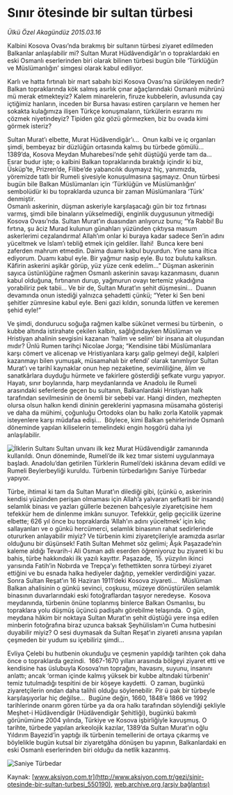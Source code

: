 # Sınır ötesinde bir sultan türbesi

*Ülkü Özel Akagündüz 2015.03.16*

<div class="pNewsDetailMainContent" itemprop="articleBody">
 <p>
  Kalbini Kosova Ovası’nda bırakmış bir sultanın türbesi ziyaret edilmeden Balkanlar anlaşılabilir mi? Sultan Murat Hüdâvendigâr’ın o topraklardaki en eski Osmanlı eserlerinden biri olarak bilinen türbesi bugün bile ‘Türklüğün ve Müslümanlığın’ simgesi olarak kabul ediliyor.
 </p>
 <p>
  Karlı ve hatta fırtınalı bir mart sabahı bizi Kosova Ovası’na sürükleyen nedir? Balkan topraklarında kök salmış asırlık çınar ağaçlarındaki Osmanlı mührünü mü merak etmekteyiz? Kalem minarelerin, firuze kubbelerin, avlusunda çay içtiğimiz hanların, inceden bir Bursa havası estiren çarşıların ve hemen her sokakta kulağımıza ilişen Türkçe konuşmaların, türkülerin esrarını mı çözmek niyetindeyiz? Tipiden göz gözü görmezken, biz bu ovada kimi görmek isteriz?
 </p>
 <p>
  Sultan Murat’ı elbette, Murat Hüdâvendigâr’ı…  Onun kalbi ve iç organları şimdi, bembeyaz bir düzlüğün ortasında kalmış bu türbede gömülü… 1389’da, Kosova Meydan Muharebesi’nde şehit düştüğü yerde tam da…  Esrar budur işte; o kalbini Balkan topraklarında bıraktığı içindir ki biz, Üsküp’te, Prizren’de, Filibe’de yabancılık duymayız hiç, yanımızda, yöremizde tatlı bir Rumeli şivesiyle konuşulmasına şaşmayız. Onun türbesi bugün bile Balkan Müslümanları için ‘Türklüğün ve Müslümanlığın’ sembolüdür ki bu topraklarda uzunca bir zaman Müslümanlara ‘Türk’ denmiştir.
  <br>
   Osmanlı askerinin, düşman askeriyle karşılaşacağı gün bir toz fırtınası varmış, şimdi bile binaların yükselmediği, enginlik duygusunun yitmediği Kosova Ovası’nda. Sultan Murat’ın duasından anlıyoruz bunu; “Ya Rabbi! Bu fırtına, şu âciz Murad kulunun günahları yüzünden çıktıysa masum askerlerimi cezalandırma! Allah’ım onlar ki buraya kadar sadece Sen’in adını yüceltmek ve İslam’ı tebliğ etmek için geldiler. İlahi!  Bunca kere beni zaferden mahrum etmedin. Daima duamı kabul buyurdun. Yine sana iltica ediyorum. Duamı kabul eyle. Bir yağmur nasip eyle. Bu toz bulutu kalksın. Kâfirin askerini aşikâr görüp, yüz yüze cenk edelim…” Düşman askerinin sayıca üstünlüğüne rağmen Osmanlı askerinin savaşı kazanmasını, duanın kabul olduğuna, fırtınanın durup, yağmurun ovayı tertemiz yıkadığına yorabiliriz pek tabii… Ve bir de, Sultan Murat’ın şehit düşmesini…  Duanın devamında onun istediği yalnızca şehadetti çünkü; “Yeter ki Sen beni şehitler zümresine kabul eyle. Beni gazi kıldın, sonunda lütfen ve keremen şehid eyle!”
  </br>
 </p>
 <p>
  Ve şimdi, dondurucu soğuğa rağmen kalbe sükûnet vermesi bu türbenin,  o kubbe altında istirahate çekilen kalbin, sağlığındayken Müslüman ve Hristiyan ahalinin sevgisini kazanan ‘halim ve selim’ bir insana ait oluşundan mıdır? Ünlü Rumen tarihçi Nicolae Jorga; “Kendisine tâbi Müslümanlara karşı cömert ve alicenap ve Hristiyanlara karşı galip gelmeyi değil, kalpleri kazanmayı bilen yumuşak, müsamahalı bir efendi’ olarak tanımlıyor Sultan Murat’ı ve tarihî kaynaklar onun hep nezaketine, sevimliliğine, âlim ve sanatkârlara duyduğu hürmete ve fakirlere gösterdiği şefkate vurgu yapıyor. Hayatı, sınır boylarında, harp meydanlarında ve Anadolu ile Rumeli arasındaki seferlerde geçen bu sultanın, Balkanlardaki Hristiyan halk tarafından sevilmesinin de önemli bir sebebi var. Hangi dinden, mezhepten olursa olsun halkın kendi dininin gereklerini yapmasına müsamaha gösterişi ve daha da mühimi, çoğunluğu Ortodoks olan bu halkı zorla Katolik yapmak isteyenlere karşı müdafaa edişi…  Böylece, kimi Balkan şehirlerinde Osmanlı döneminde yapılan kiliselerin temelindeki engin hoşgörü daha iyi anlaşılabilir.
 </p>
 <p>
  <img alt="İlklerin Sultanı Sultan unvanı ilk kez Murat Hüdâvendigâr zamanında kullanıldı. Onun döneminde, Rumeli’de ilk kez tımar sistemi uygulanmaya başladı. Anadolu’dan getirilen Türklerin Rumeli’deki iskânına devam edildi ve Rumeli Beylerbeyliği kuruldu. Türbenin türbedarlığını Saniye Türbedar yapıyor." src="http://web.archive.org/web/20150801032459im_/http://medya.aksiyon.com.tr//aksiyon/2015/03/17/566382.jpg "/>
 </p>
 <p>
  Türbe, ihtimal ki tam da Sultan Murat’ın dilediği gibi, (çünkü o, askerinin kendisi yüzünden perişan olmaması için Allah’a yalvaran şefkatli bir insandı) selamlık binası ve yazları güllerle bezenen bahçesiyle ziyaretçisine hem tefekkür hem de dinlenme imkânı sunuyor. Tefekkür, gelip geçicilik üzerine elbette; 626 yıl önce bu topraklarda ‘Allah’ın adını yüceltmek’ için kılıç sallayanları ve o günkü hercümerci, selamlık binasının rahat sedirlerinde otururken anlayabilir miyiz? Ve türbenin kimi ziyaretçileriyle aramızda asırlar olduğunu bir düşünsek! Fatih Sultan Mehmet söz gelimi; Âşık Paşazade’nin kaleme aldığı Tevarih-i Ali Osman adlı eserden öğreniyoruz bu ziyareti ki bu bahis, türbe hakkındaki ilk yazılı kayıttır. Paşazade,  15. yüzyılın ikinci yarısında Fatih’in Nobırda ve Trepça’yı fethettikten sonra türbeyi ziyaret ettiğini ve bu esnada halka hediyeler dağıtıp, yemekler verdirdiğini yazar.  Sonra Sultan Reşat’ın 16 Haziran 1911’deki Kosova ziyareti…   Müslüman Balkan ahalisinin o günkü sevinci, coşkusu, müzeye dönüştürülen selamlık binasının duvarlarındaki eski fotoğraflardan taşıyor neredeyse.  Kosova meydanında, türbenin önüne toplanmış binlerce Balkan Osmanlısı, bu topraklara yolu düşmüş üçüncü padişahı görebilme telaşında.  O gün, meydana hâkim bir noktaya Sultan Murat’ın şehit düştüğü yere inşa edilen minberin fotoğrafına biraz uzunca baksak Şeyhülislam’ın Cuma hutbesini duyabilir miyiz? O sesi duymasak da Sultan Reşat’ın ziyareti anısına yapılan çeşmeden bir yudum su içebiliriz şimdi…
 </p>
 <p>
  Evliya Çelebi bu hutbenin okunduğu ve çeşmenin yapıldığı tarihten çok daha önce o topraklarda gezindi.  1667-1670 yılları arasında bölgeyi ziyaret etti ve kendisine has üslubuyla Kosova’nın toprağını, havasını, suyunu, insanını anlattı; ancak ‘orman içinde kalmış yüksek bir kubbe altındaki türbenin’ temiz tutulmadığı tespitini de bir köşeye kaydetti.  O zaman, bugünkü ziyaretçilerin ondan daha talihli olduğu söylenebilir. Pir ü pak bir türbeyle karşılaşıyorlar hiç değilse…  Bugüne değin, 1660, 1848’e 1866 ve 1992 tarihlerinde onarım gören türbe ya da ora halkı tarafından söylendiği şekliyle Meşhet-i Hüdâvendigâr (Hüdâvendigâr Şehitliği), bugünkü bakımlı görünümüne 2004 yılında, Türkiye ve Kosova işbirliğiyle kavuşmuş. O tarihte, türbede yapılan arkeolojik kazılar, 1389’da Sultan Murat’ın oğlu Yıldırım Bayezid’in yaptığı ilk türbenin temellerini de ortaya çıkarmış ve böylelikle bugün kutsal bir ziyaretgâha dönüşen bu yapının, Balkanlardaki en eski Osmanlı eserlerinden biri olduğu da netlik kazanmış.
 </p>
 <p>
  <img alt="Saniye Türbedar" src="http://web.archive.org/web/20150801032459im_/http://medya.aksiyon.com.tr//aksiyon/2015/03/17/566383.jpg "/>
 </p>
</div>


Kaynak: [www.aksiyon.com.tr](http://www.aksiyon.com.tr/gezi/sinir-otesinde-bir-sultan-turbesi_550190), [web.archive.org (arşiv bağlantısı)](http://web.archive.org/web/20150801032459/http://www.aksiyon.com.tr/gezi/sinir-otesinde-bir-sultan-turbesi_550190)
